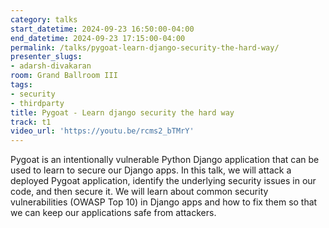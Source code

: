 ```yaml
---
category: talks
start_datetime: 2024-09-23 16:50:00-04:00
end_datetime: 2024-09-23 17:15:00-04:00
permalink: /talks/pygoat-learn-django-security-the-hard-way/
presenter_slugs:
- adarsh-divakaran
room: Grand Ballroom III
tags:
- security
- thirdparty
title: Pygoat - Learn django security the hard way
track: t1
video_url: 'https://youtu.be/rcms2_bTMrY'
---
```


Pygoat is an intentionally vulnerable Python Django application that can be used to learn to secure our Django apps. In this talk, we will attack a deployed Pygoat application, identify the underlying security issues in our code, and then secure it. We will learn about common security vulnerabilities (OWASP Top 10) in Django apps and how to fix them so that we can keep our applications safe from attackers.
